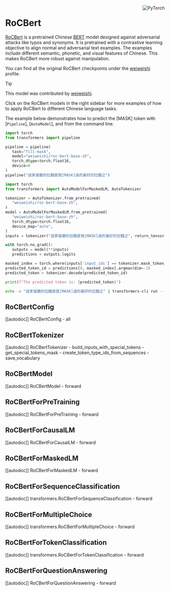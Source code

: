 <!--Copyright 2022 The HuggingFace Team. All rights reserved.

Licensed under the Apache License, Version 2.0 (the "License"); you may not use this file except in compliance with
the License. You may obtain a copy of the License at

http://www.apache.org/licenses/LICENSE-2.0

Unless required by applicable law or agreed to in writing, software distributed under the License is distributed on
an "AS IS" BASIS, WITHOUT WARRANTIES OR CONDITIONS OF ANY KIND, either express or implied. See the License for the
specific language governing permissions and limitations under the License.

⚠️ Note that this file is in Markdown but contain specific syntax for our doc-builder (similar to MDX) that may not be
rendered properly in your Markdown viewer.

-->

<div style="float: right;">
   <div class="flex flex-wrap space-x-1">
          <img alt="PyTorch" src="https://img.shields.io/badge/PyTorch-DE3412?style=flat&logo=pytorch&logoColor=white">
   </div>
</div>

# RoCBert

[RoCBert](https://aclanthology.org/2022.acl-long.65.pdf) is a pretrained Chinese [BERT](./bert) model designed against adversarial attacks like typos and synonyms. It is pretrained with a contrastive learning objective to align normal and adversarial text examples. The examples include different semantic, phonetic, and visual features of Chinese. This makes RoCBert more robust against manipulation.

You can find all the original RoCBert checkpoints under the [weiweishi](https://huggingface.co/weiweishi) profile.

> [!TIP]
> This model was contributed by [weiweishi](https://huggingface.co/weiweishi).
> 
> Click on the RoCBert models in the right sidebar for more examples of how to apply RoCBert to different Chinese language tasks.

The example below demonstrates how to predict the [MASK] token with [`Pipeline`], [`AutoModel`], and from the command line.

<hfoptions id="usage">
<hfoption id="Pipeline">

```py
import torch
from transformers import pipeline

pipeline = pipeline(
   task="fill-mask",
   model="weiweishi/roc-bert-base-zh",
   torch_dtype=torch.float16,
   device=0
)
pipeline("這家餐廳的拉麵是我[MASK]過的最好的拉麵之")
```

</hfoption>
<hfoption id="AutoModel">

```py
import torch
from transformers import AutoModelForMaskedLM, AutoTokenizer

tokenizer = AutoTokenizer.from_pretrained(
   "weiweishi/roc-bert-base-zh",
)
model = AutoModelForMaskedLM.from_pretrained(
   "weiweishi/roc-bert-base-zh",
   torch_dtype=torch.float16,
   device_map="auto",
)
inputs = tokenizer("這家餐廳的拉麵是我[MASK]過的最好的拉麵之", return_tensors="pt").to("cuda")

with torch.no_grad():
   outputs = model(**inputs)
   predictions = outputs.logits

masked_index = torch.where(inputs['input_ids'] == tokenizer.mask_token_id)[1]
predicted_token_id = predictions[0, masked_index].argmax(dim=-1)
predicted_token = tokenizer.decode(predicted_token_id)

print(f"The predicted token is: {predicted_token}")
```

</hfoption>
<hfoption id="transformers CLI">

```bash
echo -e "這家餐廳的拉麵是我[MASK]過的最好的拉麵之" | transformers-cli run --task fill-mask --model weiweishi/roc-bert-base-zh --device 0
```

</hfoption>
</hfoptions>

## RoCBertConfig

[[autodoc]] RoCBertConfig
    - all

## RoCBertTokenizer

[[autodoc]] RoCBertTokenizer
    - build_inputs_with_special_tokens
    - get_special_tokens_mask
    - create_token_type_ids_from_sequences
    - save_vocabulary

## RoCBertModel

[[autodoc]] RoCBertModel
    - forward

## RoCBertForPreTraining

[[autodoc]] RoCBertForPreTraining
    - forward

## RoCBertForCausalLM

[[autodoc]] RoCBertForCausalLM
    - forward

## RoCBertForMaskedLM

[[autodoc]] RoCBertForMaskedLM
    - forward

## RoCBertForSequenceClassification

[[autodoc]] transformers.RoCBertForSequenceClassification
    - forward

## RoCBertForMultipleChoice

[[autodoc]] transformers.RoCBertForMultipleChoice
    - forward

## RoCBertForTokenClassification

[[autodoc]] transformers.RoCBertForTokenClassification
    - forward

## RoCBertForQuestionAnswering

[[autodoc]] RoCBertForQuestionAnswering
    - forward
